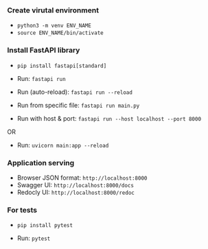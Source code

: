 ### Create virutal environment
- ```python3 -m venv ENV_NAME```
- ```source ENV_NAME/bin/activate```

### Install FastAPI library
- ```pip install fastapi[standard]```

- Run: ```fastapi run```
- Run (auto-reload): ```fastapi run --reload```
- Run from specific file: ```fastapi run main.py```
- Run with host & port: ```fastapi run --host localhost --port 8000```

OR 
- Run: ```uvicorn main:app --reload```

### Application serving
- Browser JSON format: ```http://localhost:8000```
- Swagger UI: ```http://localhost:8000/docs```
- Redocly UI: ```http://localhost:8000/redoc```

### For tests
- ```pip install pytest```

- Run:
`pytest`
